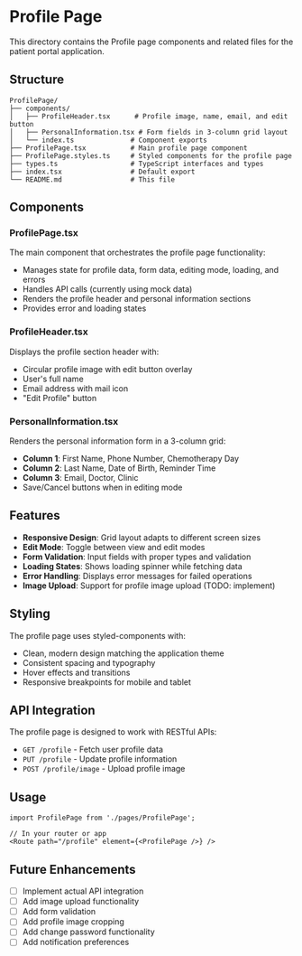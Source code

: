 # Profile Page

This directory contains the Profile page components and related files for the patient portal application.

## Structure

```
ProfilePage/
├── components/
│   ├── ProfileHeader.tsx      # Profile image, name, email, and edit button
│   ├── PersonalInformation.tsx # Form fields in 3-column grid layout
│   └── index.ts              # Component exports
├── ProfilePage.tsx           # Main profile page component
├── ProfilePage.styles.ts     # Styled components for the profile page
├── types.ts                  # TypeScript interfaces and types
├── index.tsx                 # Default export
└── README.md                 # This file
```

## Components

### ProfilePage.tsx
The main component that orchestrates the profile page functionality:
- Manages state for profile data, form data, editing mode, loading, and errors
- Handles API calls (currently using mock data)
- Renders the profile header and personal information sections
- Provides error and loading states

### ProfileHeader.tsx
Displays the profile section header with:
- Circular profile image with edit button overlay
- User's full name
- Email address with mail icon
- "Edit Profile" button

### PersonalInformation.tsx
Renders the personal information form in a 3-column grid:
- **Column 1**: First Name, Phone Number, Chemotherapy Day
- **Column 2**: Last Name, Date of Birth, Reminder Time
- **Column 3**: Email, Doctor, Clinic
- Save/Cancel buttons when in editing mode

## Features

- **Responsive Design**: Grid layout adapts to different screen sizes
- **Edit Mode**: Toggle between view and edit modes
- **Form Validation**: Input fields with proper types and validation
- **Loading States**: Shows loading spinner while fetching data
- **Error Handling**: Displays error messages for failed operations
- **Image Upload**: Support for profile image upload (TODO: implement)

## Styling

The profile page uses styled-components with:
- Clean, modern design matching the application theme
- Consistent spacing and typography
- Hover effects and transitions
- Responsive breakpoints for mobile and tablet

## API Integration

The profile page is designed to work with RESTful APIs:
- `GET /profile` - Fetch user profile data
- `PUT /profile` - Update profile information
- `POST /profile/image` - Upload profile image

## Usage

```tsx
import ProfilePage from './pages/ProfilePage';

// In your router or app
<Route path="/profile" element={<ProfilePage />} />
```

## Future Enhancements

- [ ] Implement actual API integration
- [ ] Add image upload functionality
- [ ] Add form validation
- [ ] Add profile image cropping
- [ ] Add change password functionality
- [ ] Add notification preferences 